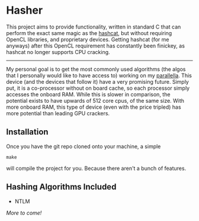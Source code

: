 # Hasher

This project aims to provide functionality, written in standard C that can
perform the exact same magic as the [hashcat](https://hashcat.net/hashcat/),
but without requiring OpenCL libraries, and proprietary devices. Getting hashcat
(for me anyways) after this OpenCL requirement has constantly been finickey,
as hashcat no longer supports CPU cracking.

-----

My personal goal is to get the most commonly used algorithms (the algos that I
personally would like to have access to) working on my 
[parallella](https://www.parallella.org/). This device (and the devices that
follow it) have a very promising future. Simply put, it is a co-processor
without on board cache, so each processor simply accesses the onboard RAM.
While this is slower in comparison, the potential exists to have upwards of
512 core cpus, of the same size. With more onboard RAM, this type of device
(even with the price tripled) has more potential than leading GPU crackers.

## Installation

Once you have the git repo cloned onto your machine, a simple

    make

will compile the project for you. Because there aren't a bunch of features.

## Hashing Algorithms Included

* NTLM

*More to come!*
